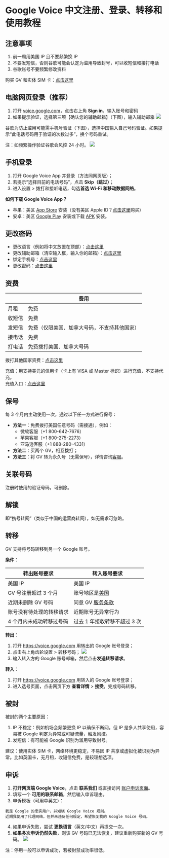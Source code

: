 # Google Voice 中文注册、登录、转移和使用教程

## 注意事项

1. 前一周用美国 IP 且不要频繁换 IP
2. 不要发短信，否则谷歌可能会认定为滥用导致封号，可以收短信和接打电话
3. 谷歌账号不要频繁修改资料

购买 GV 和实体 SIM 卡：[点击这里](https://t.me/GVStore)


## 电脑网页登录（推荐）

1. 打开 [voice.google.com](https://voice.google.com)，点击右上角 **Sign in**，输入账号和密码
2. 如果提示验证，选择第三项【确认您的辅助邮箱】（下图），输入辅助邮箱
![](https://i.imgur.com/ZSuOzOH.png)

谷歌为防止滥用可能需手机号验证（下图），选择中国输入自己号码验证。如果提示“此电话号码用于验证的次数过多”，换个号码重试。

注：如频繁操作验证谷歌会风控 24 小时。
![](https://imgur.com/kHxN9nU.png)



## 手机登录

1.	打开 Google Voice App 并登录（方法同网页版）；
2.	若提示“选择目前的电话号码”，点击 **Skip（跳过）**；
3.	进入设置 > 拨打和接听电话，勾选**首选 Wi-Fi 和移动数据网络**。

**如何下载 Google Voice App？**

- 苹果：美区 [App Store](https://apps.apple.com/us/app/google-voice/id318698524) 安装（没有美区 Apple ID？[点击这里](https://t.me/GVStore)购买）
- 安卓：美区 [Google Play](https://play.google.com/store/apps/details?id=com.google.android.apps.googlevoice&hl=zh&gl=US) 安装或下载 [APK](https://apkpure.com/search?q=Google+Voice) 安装。



## 更改密码

- 更改语言（例如将中文放置在顶部）：[点击这里](https://myaccount.google.com/language?gar=1)
- 更改辅助邮箱（清空输入框，输入你的邮箱）：[点击这里](https://myaccount.google.com/recovery/email)
- 绑定手机号：[点击这里](https://myaccount.google.com/signinoptions/rescuephone)
- 更改密码：[点击这里](https://myaccount.google.com/signinoptions/password)

## 资费

|  | 费用 |
|---|---|
| 月租 | 免费 |
| 收短信 | 免费 |
|发短信  | 免费（仅限美国、加拿大号码，不支持其他国家） |
| 接电话 | 免费 |
| 打电话 | 免费拨打美国、加拿大号码 |

拨打其他国家资费：[点击这里](https://voice.google.com/u/0/rates?pli=1)

充值：用支持美元的信用卡（卡上有 VISA 或 Master 标识）进行充值，不支持代充。\
充值入口：[点击这里](https://voice.google.com/u/0/billing)


## 保号

每 3 个月内主动使用一次，通过以下任一方式进行保号：

- **方法一**：免费拨打美国任意号码（需接通），例如：
    - 微软客服（+1 800-642-7676）
    - 苹果客服（+1 800-275-2273）
    - 亚马逊客服（+1 888-280-4331）
- **方法二**：买两个 GV，相互拨打；
- **方法三**：将 GV 转为永久号（无需保号），详情咨询[客服](https://t.me/GVStore)。


## 关联号码

注册时使用的验证号码，可删除。

## 解锁

即“携号转网”（类似于中国的运营商转网），如无需求可忽略。

## 转移

GV 支持将号码转移到另一个 Google 账号。

**条件**：

| 转出账号要求 | 转入账号要求 |
|---|---|
|  美国 IP | 美国 IP |
|GV 号注册超过 3 个月  | 账号地区是[美国](https://policies.google.com/terms) |
| 近期未删除 GV 号码 | 同意 GV [服务条款](https://voice.google.com) |
| 账号没有待处理的转移请求 | 近期账号无异常行为 |
| 4 个月内未成功转移过号码 | 过去 1 年接收转移不超过 3 次|

**转出**：

1.	打开 https://voice.google.com 用转出的 Google 账号登录；
2.	点击右上角齿轮设置 > 转移号码；
![](https://i.imgur.com/b4sTmtB.png)
3.	输入转入方的 Google 账号邮箱，然后点击**发送转移请求**。

**转入**：

1.	打开 https://voice.google.com 用转入的 Google 账号登录；
2.	进入选号页面，点击网页下方 **查看详情** > **接受**，完成号码转移。


## 被封

被封的两个主要原因：

1. IP 不稳定：例如机场会频繁更换 IP 以确保不断网。但 IP 是多人共享使用，容易被 Google 判定为异常或可疑流量，触发风控。
2. 发短信：有可能被 Google 识别为滥用导致封号。

建议：使用实体 SIM 卡，网络环境更稳定，不易因 IP 共享或虚拟化被识别为异常。比如英国卡，无月租，收短信免费，是较理想选项。

## 申诉

1.	**打开网页端 Google Voice**，点击 **联系我们** 或直接访问 [账户申诉页面](https://support.google.com/accounts/contact/suspended)。
2.	填写一个 **可用的联系邮箱**，然后输入申诉理由。
3.	申诉模板（可用中英文）：
```
我是 Google 的忠实用户，并知晓 Google Voice 规则。  
近期我使用了代理网络，但并未违反任何规定，希望恢复我的 Google Voice 号码。  
```
4.	如果申诉失败，尝试 **更换语言**（英文/中文）再提交一次。
5.	**如果多次申诉仍然失败**，则该 GV 号码已无法恢复，建议重新购买新的 GV 号码。
![](https://i.imgur.com/d8vfmvd.png)

注：停用一般可以申诉成功，若被封禁成功率很低。
